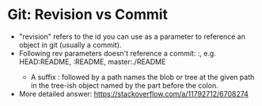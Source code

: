 # Git: Revision vs Commit
* "revision" refers to the id you can use as a parameter to reference an object in git (usually a commit).
* Following rev parameters doesn't reference a commit: <rev>:<path>, e.g. HEAD:README, :README, master:./README
	* A suffix : followed by a path names the blob or tree at the given path in the tree-ish object named by the part before the colon.
* More detailed answer: https://stackoverflow.com/a/11792712/6708274